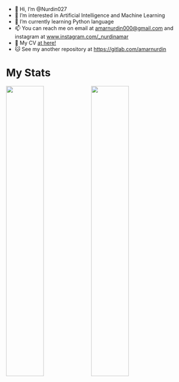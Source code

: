 - 👋 Hi, I’m @Nurdin027
- 👀 I’m interested in Artificial Intelligence and Machine Learning
- 🐍 I’m currently learning Python language
- 📫 You can reach me on email at <a href="mailto:amarnurdin000@gmail.com" target="_blank">amarnurdin000@gmail.com</a>
                      and instagram at <a href="www.instagram.com/_nurdinamar" target="_blank">www.instagram.com/_nurdinamar</a>
- 📂 My CV <a href="https://nurdin027.github.io/me" target="_blank">at here!</a>
- 🐱 See my another repository at <a href="https://gitlab.com/amarnurdin" target="_blank">https://gitlab.com/amarnurdin</a>

# My Stats
<div>
  <a href="https://github-readme-stats.vercel.app/api/top-langs/?username=Nurdin027&exclude_repo=demo_banten&layout=compact&theme=dark">
  <img style="width: 45%" src="https://github-readme-stats.vercel.app/api/top-langs/?username=Nurdin027&exclude_repo=demo_banten&layout=compact&theme=dark"></a>
  <a href="https://github-readme-streak-stats.herokuapp.com/?user=Nurdin027&theme=dark"><img style="width: 45%" src="https://github-readme-streak-stats.herokuapp.com/?user=Nurdin027&theme=dark"></a>
</div>
<!---
Nurdin027/Nurdin027 is a ✨ special ✨ repository because its `README.md` (this file) appears on your GitHub profile.
You can click the Preview link to take a look at your changes.
--->
